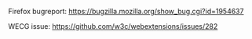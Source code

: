 Firefox bugreport:
https://bugzilla.mozilla.org/show_bug.cgi?id=1954637

WECG issue:
https://github.com/w3c/webextensions/issues/282
